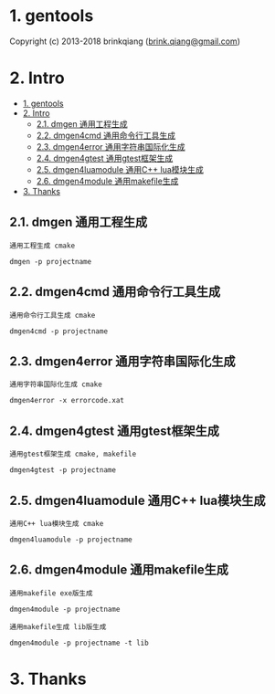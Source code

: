 # 1. gentools

Copyright (c) 2013-2018 brinkqiang (brink.qiang@gmail.com)

# 2. Intro
<!-- TOC -->

- [1. gentools](#1-gentools)
- [2. Intro](#2-intro)
  - [2.1. dmgen 通用工程生成](#21-dmgen-通用工程生成)
  - [2.2. dmgen4cmd 通用命令行工具生成](#22-dmgen4cmd-通用命令行工具生成)
  - [2.3. dmgen4error 通用字符串国际化生成](#23-dmgen4error-通用字符串国际化生成)
  - [2.4. dmgen4gtest 通用gtest框架生成](#24-dmgen4gtest-通用gtest框架生成)
  - [2.5. dmgen4luamodule 通用C++ lua模块生成](#25-dmgen4luamodule-通用c-lua模块生成)
  - [2.6. dmgen4module 通用makefile生成](#26-dmgen4module-通用makefile生成)
- [3. Thanks](#3-thanks)

<!-- /TOC -->

## 2.1. dmgen 通用工程生成
```
通用工程生成 cmake
```
```
dmgen -p projectname
```

## 2.2. dmgen4cmd 通用命令行工具生成
```
通用命令行工具生成 cmake
```
```
dmgen4cmd -p projectname
```

## 2.3. dmgen4error 通用字符串国际化生成
```
通用字符串国际化生成 cmake
```
```
dmgen4error -x errorcode.xat
```

## 2.4. dmgen4gtest 通用gtest框架生成
```
通用gtest框架生成 cmake, makefile
```
```
dmgen4gtest -p projectname
```

## 2.5. dmgen4luamodule 通用C++ lua模块生成
```
通用C++ lua模块生成 cmake
```
```
dmgen4luamodule -p projectname
```

## 2.6. dmgen4module 通用makefile生成
```
通用makefile exe版生成
```
```
dmgen4module -p projectname
```

```
通用makefile生成 lib版生成
```
```
dmgen4module -p projectname -t lib
```

# 3. Thanks

